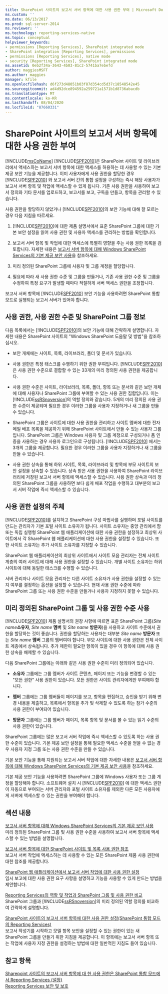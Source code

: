 ```yaml
---
title: SharePoint 사이트의 보고서 서버 항목에 대한 사용 권한 부여 | Microsoft Docs
ms.custom: ''
ms.date: 06/13/2017
ms.prod: sql-server-2014
ms.reviewer: ''
ms.technology: reporting-services-native
ms.topic: conceptual
helpviewer_keywords:
- permissions [Reporting Services], SharePoint integrated mode
- SharePoint integration [Reporting Services], permissions
- permissions [Reporting Services], native mode
- security [Reporting Services], SharePoint integrated mode
ms.assetid: 0eb2f34a-3643-4b03-81c2-5741ba7ebefd
author: maggiesMSFT
ms.author: maggies
manager: kfile
ms.openlocfilehash: d6f273d48051b03f87d354cd5d37c18548542e45
ms.sourcegitcommit: ad4d92dce894592a259721a1571b1d8736abacdb
ms.translationtype: MT
ms.contentlocale: ko-KR
ms.lasthandoff: 08/04/2020
ms.locfileid: "87660331"
---
```

# <a name="granting-permissions-on-report-server-items-on-a-sharepoint-site"></a>SharePoint 사이트의 보고서 서버 항목에 대한 사용 권한 부여
  [!INCLUDE[msCoName](../../includes/msconame-md.md)] [!INCLUDE[SPF2010](../../includes/spf2010-md.md)]은 SharePoint 사이트 및 라이브러리에서 액세스하는 보고서 서버 항목에 대한 액세스를 허용하는 데 사용할 수 있는 기본 제공 보안 기능을 제공합니다. 이미 사용자에게 사용 권한을 할당한 경우 [!INCLUDE[SPF2010](../../includes/spf2010-md.md)] 와 보고서 서버 간의 통합 설정을 구성하는 즉시 해당 사용자가 보고서 서버 항목 및 작업에 액세스할 수 있게 됩니다. 기존 사용 권한을 사용하여 보고서 정의와 기타 문서를 업로드하고, 보고서를 보고, 구독을 만들고, 항목을 관리할 수 있습니다.  
  
 사용 권한을 할당하지 않았거나 [!INCLUDE[SPF2010](../../includes/spf2010-md.md)]의 보안 기능에 대해 잘 모르는 경우 다음 지침을 따르세요.  
  
1.  [!INCLUDE[SPF2010](../../includes/spf2010-md.md)]에 대한 제품 설명서에서 표준 SharePoint 그룹에 대한 기본 보안 설정을 읽어 사용 권한 및 사용자 액세스를 관리하는 방법을 확인합니다.  
  
2.  보고서 서버 항목 및 작업에 대한 액세스에 특별히 영향을 주는 사용 권한 목록을 검토합니다. 자세한 내용은 [보고서 서버 항목에 대해 Windows SharePoint Services의 기본 제공 보안 사용](use-built-in-security-in-windows-sharepoint-services-for-report-server-items.md)을 참조하세요.  
  
3.  미리 정의된 SharePoint 그룹에 사용자 및 그룹 계정을 할당합니다.  
  
4.  필요에 따라 새 사용 권한 수준 및 그룹을 만들거나, 기존 사용 권한 수준 및 그룹을 수정하여 특정 요구가 발생할 때마다 적절하게 서버 액세스 권한을 조정합니다.  
  
 보고서 서버 항목에 [!INCLUDE[SPF2010](../../includes/spf2010-md.md)] 보안 기능을 사용하려면 SharePoint 통합 모드로 실행되는 보고서 서버가 있어야 합니다.  
  
## <a name="about-permissions-permission-levels-and-sharepoint-groups"></a>사용 권한, 사용 권한 수준 및 SharePoint 그룹 정보  
 다음 목록에서는 [!INCLUDE[SPF2010](../../includes/spf2010-md.md)]의 보안 기능에 대해 간략하게 설명합니다. 자세한 내용은 SharePoint 사이트의 "Windows SharePoint 도움말 및 방법"을 참조하십시오.  
  
-   보안 개체에는 사이트, 목록, 라이브러리, 폴더 및 문서가 있습니다.  
  
-   사용 권한은 특정 태스크를 수행하기 위한 권한 부여입니다. [!INCLUDE[SPF2010](../../includes/spf2010-md.md)] 은 사용 권한 수준으로 결합할 수 있는 33개의 미리 정의된 사용 권한을 제공합니다.  
  
-   사용 권한 수준은 사이트, 라이브러리, 목록, 폴더, 항목 또는 문서와 같은 보안 개체에 대해 사용자나 SharePoint 그룹에 부여할 수 있는 사용 권한 집합입니다. 이는 [!INCLUDE[ssRSnoversion](../../includes/ssrsnoversion-md.md)]의 역할 정의와 같습니다. 5개의 미리 정의된 사용 권한 수준이 제공되며 필요한 경우 이러한 그룹을 사용자 지정하거나 새 그룹을 만들 수 있습니다.  
  
-   SharePoint 그룹은 사이트에 대한 사용 권한을 관리하고 사이트 멤버에 대한 전자 메일 배포 목록을 제공하기 위해 SharePoint 사이트에서 만들 수 있는 사용자 그룹입니다. SharePoint 그룹은 Windows 사용자 및 그룹 계정으로 구성되거나 폼 인증을 사용하는 경우 사용자 로그인으로 구성됩니다. [!INCLUDE[SPF2010](../../includes/spf2010-md.md)] 에서는 3개의 그룹을 제공합니다. 필요한 경우 이러한 그룹을 사용자 지정하거나 새 그룹을 만들 수 있습니다.  
  
-   사용 권한 상속을 통해 하위 사이트, 목록, 라이브러리 및 항목에 부모 사이트의 보안 설정을 상속할 수 있습니다. 상속 받은 사용 권한을 사용하여 SharePoint 라이브러리에 저장된 보고서 서버 항목에 액세스할 수 있습니다. 사용 권한 상속과 미리 정의된 SharePoint 그룹을 사용하면 보다 쉽게 배포 작업을 수행하고 대부분의 보고서 서버 작업에 즉시 액세스할 수 있습니다.  
  
## <a name="who-sets-permissions"></a>사용 권한 설정의 주체  
 [!INCLUDE[SPF2010](../../includes/spf2010-md.md)]를 설치하고 SharePoint 구성 마법사를 실행하며 포털 사이트를 만드는 관리자가 기본 포털 사이트 소유자가 됩니다. 사이트 소유자는 중앙 관리에서 팜 또는 독립 실행형 SharePoint 웹 애플리케이션에 대한 사용 권한을 설정하고 최상위 사이트에서 각 SharePoint 웹 애플리케이션에 대한 사용 권한을 설정할 수 있습니다. 또한 사이트 소유자는 추가 사이트 소유자를 지정할 수 있습니다.  
  
 SharePoint 웹 애플리케이션의 최상위 사이트에서 사이트 모음 관리자는 전체 사이트 계층의 여러 사이트에 대해 사용 권한을 설정할 수 있습니다. 개별 사이트 소유자는 하위 사이트에 대해 동일한 태스크를 수행할 수 있습니다.  
  
 서버 관리자나 사이트 모음 관리자는 다른 사이트 소유자가 사용 권한을 설정할 수 있는지 여부를 결정하는 옵션을 설정할 수 있습니다. 현재 사용 권한 수준에 따라 SharePoint 그룹 또는 사용 권한 수준을 만들거나 사용자 지정하지 못할 수 있습니다.  
  
## <a name="using-predefined-sharepoint-groups-and-permission-levels"></a>미리 정의된 SharePoint 그룹 및 사용 권한 수준 사용  
 [!INCLUDE[SPF2010](../../includes/spf2010-md.md)] 제품 설명서의 권장 사항에 따르면 표준 SharePoint 그룹(*Site name***소유자**, *Site name* **멤버** 및 *Site name* **방문자**)을 사용하고 사이트 수준에서 권한을 할당하는 것이 좋습니다. 권한을 할당하는 사용자는 대부분 *Site name* **방문자** 또는 *Site name* **멤버** 그룹의 멤버여야 합니다. 부모 사이트에 대한 사용 권한은 전체 사이트 계층에서 상속됩니다. 추가 제한이 필요한 항목이 있을 경우 이 항목에 대해 사용 권한 상속을 해제할 수 있습니다.  
  
 다음 SharePoint 그룹에는 아래와 같은 사용 권한 수준이 미리 정의되어 있습니다.  
  
-   **소유자** 그룹에는 그룹 멤버가 사이트 콘텐츠, 페이지 또는 기능을 변경할 수 있는 "모든 권한" 사용 권한이 있습니다. 모든 권한은 사이트 관리자에게만 부여해야 합니다.  
  
-   **멤버** 그룹에는 그룹 멤버들이 페이지를 보고, 항목을 편집하고, 승인을 받기 위해 변경 내용을 제출하고, 목록에서 항목을 추가 및 삭제할 수 있도록 하는 참가 수준의 사용 권한이 부여되어 있습니다.  
  
-   **방문자** 그룹에는 그룹 멤버가 페이지, 목록 항목 및 문서를 볼 수 있는 읽기 수준의 사용 권한이 있습니다.  
  
 SharePoint 그룹에는 많은 보고서 서버 작업에 즉시 액세스할 수 있도록 하는 사용 권한 수준이 있습니다. 기본 제공 보안 설정을 통해 필요한 액세스 수준을 얻을 수 없는 경우 사용자 지정 그룹 또는 사용 권한 수준을 만들 수 있습니다.  
  
 기본 보안 기능을 통해 지원되는 보고서 서버 작업에 대한 자세한 내용은 [보고서 서버 항목에 대해 Windows SharePoint Services의 기본 제공 보안 사용](use-built-in-security-in-windows-sharepoint-services-for-report-server-items.md)을 참조하세요.  
  
 기본 제공 보안 기능을 사용하려면 SharePoint 그룹에 Windows 사용자 또는 그룹 계정을 할당해야 합니다. 소프트웨어 설치 시 [!INCLUDE[SPF2010](../../includes/spf2010-md.md)] 에 대한 액세스 권한이 자동으로 부여되는 서버 관리자와 포털 사이트 소유자를 제외한 다른 모든 사용자에게 서버에 액세스할 수 있는 권한을 부여해야 합니다.  
  
## <a name="in-this-section"></a>섹션 내용  
 [보고서 서버 항목에 대해 Windows SharePoint Services의 기본 제공 보안 사용](use-built-in-security-in-windows-sharepoint-services-for-report-server-items.md)  
 미리 정의된 SharePoint 그룹 및 사용 권한 수준을 사용하여 보고서 서버 항목에 액세스할 수 있는 방법을 설명합니다.  
  
 [보고서 서버 항목에 대한 SharePoint 사이트 및 목록 사용 권한 참조](sharepoint-site-and-list-permission-reference-for-report-server-items.md)  
 보고서 서버 작업에 액세스하는 데 사용할 수 있는 모든 SharePoint 제품 사용 권한에 대한 참조를 제공합니다.  
  
 [SharePoint 웹 애플리케이션에서 보고서 서버 작업에 대한 사용 권한 설정](set-permissions-for-report-server-operations-in-a-sharepoint-web-application.md)  
 임시 보고에 대한 사용 권한 요구 사항을 설명하고 기능을 사용할 수 있게 만드는 방법을 제안합니다.  
  
 [Reporting Services의 역할 및 작업과 SharePoint 그룹 및 사용 권한 비교](../reporting-services-roles-tasks-vs-sharepoint-groups-permissions.md)  
 SharePoint 그룹과 [!INCLUDE[ssRSnoversion](../../includes/ssrsnoversion-md.md)]의 미리 정의된 역할 정의를 비교하여 간략하게 설명합니다.  
  
 [SharePoint 사이트의 보고서 서버 항목에 대한 사용 권한 설정&#40;SharePoint 통합 모드의 Reporting Services&#41;](set-permissions-for-report-server-items-on-a-sharepoint-site.md)  
 보고서 작성기를 시작하고 모델 항목 보안을 설정할 수 있는 권한이 있는 새 SharePoint 그룹을 만들기 위한 지침을 제공합니다. 이 항목에는 보고서 서버 항목 또는 작업에 사용자 지정 권한을 설정하는 방법에 대한 일반적인 지침도 들어 있습니다.  
  
## <a name="see-also"></a>참고 항목  
 [Sharepoint 사이트의 보고서 서버 항목에 대 한 사용 권한은 SharePoint 통합 모드에서 Reporting Services &#40;설정&#41;](set-permissions-for-report-server-items-on-a-sharepoint-site.md)   
 [Reporting Services 보안 및 보호](reporting-services-security-and-protection.md)  
  
  

